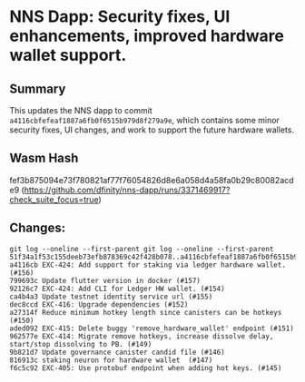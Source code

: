 # NNS Dapp: Security fixes, UI enhancements, improved hardware wallet support.

## Summary

This updates the NNS dapp to commit `a4116cbfefeaf1887a6fb0f6515b979d8f279a9e`, which contains some minor security fixes, UI changes, and work to support the future hardware wallets.

## Wasm Hash

fef3b875094e73f780821af77f76054826d8e6a058d4a58fa0b29c80082acde9 (https://github.com/dfinity/nns-dapp/runs/3371469917?check_suite_focus=true)

## Changes:

```
git log --oneline --first-parent git log --oneline --first-parent 51f34a1f53c155deeb73efb878369c42f428b078..a4116cbfefeaf1887a6fb0f6515b979d8f279a9e
a4116cb EXC-424: Add support for staking via ledger hardware wallet. (#156)
799693c Update flutter version in docker (#157)
92126c7 EXC-424: Add CLI for Ledger HW wallet. (#154)
ca4b4a3 Update testnet identity service url (#155)
dec8ccd EXC-416: Upgrade dependencies (#152)
a27314f Reduce minimum hotkey length since canisters can be hotkeys (#150)
aded092 EXC-415: Delete buggy 'remove_hardware_wallet' endpoint (#151)
962577e EXC-414: Migrate remove hotkeys, increase dissolve delay, start/stop dissolving to PB. (#149)
9b821d7 Update governance canister candid file (#146)
816913c staking neuron for hardware wallet  (#147)
f6c5c92 EXC-405: Use protobuf endpoint when adding hot keys. (#145)
```
